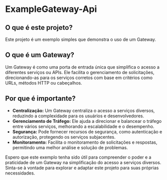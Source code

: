 # ExampleGateway-Api

## O que é este projeto?

Este projeto é um exemplo simples que demonstra o uso de um Gateway.

## O que é um Gateway?

Um Gateway é como uma porta de entrada única que simplifica o acesso a diferentes serviços ou APIs. Ele facilita o gerenciamento de solicitações,
direcionando-as para os serviços corretos com base em critérios como URLs, métodos HTTP ou cabeçalhos.

## Por que é importante?

- **Centralização:** Um Gateway centraliza o acesso a serviços diversos, reduzindo a complexidade para os usuários e desenvolvedores.
- **Gerenciamento de Tráfego:** Ele ajuda a direcionar e balancear o tráfego entre vários serviços, melhorando a escalabilidade e o desempenho.
- **Segurança:** Pode fornecer recursos de segurança, como autenticação e autorização, protegendo os serviços subjacentes.
- **Monitoramento:** Facilita o monitoramento de solicitações e respostas, permitindo uma melhor análise e solução de problemas.


Espero que este exemplo tenha sido útil para compreender o poder e a praticidade de um Gateway na simplificação do acesso a serviços diversos. Sinta-se à vontade para explorar e adaptar este projeto para suas próprias necessidades.





